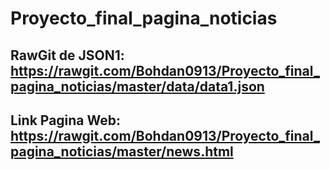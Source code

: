 # Proyecto_final_pagina_noticias
## RawGit de JSON1: https://rawgit.com/Bohdan0913/Proyecto_final_pagina_noticias/master/data/data1.json
## Link Pagina Web: https://rawgit.com/Bohdan0913/Proyecto_final_pagina_noticias/master/news.html


